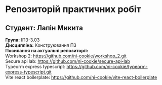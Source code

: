 # Репозиторій практичних робіт  

## Студент: Лапін Микита  

**Група:** ІПЗ-3.03  
**Дисципліна:** Конструювання ПЗ  
**Посилання на актуальні репозиторії:**  
Workshop 2: https://github.com/ni-cookie/workshop_2.git  
Secure api lab: https://github.com/ni-cookie/secure-api-lab  
Typeorm express typescript: https://github.com/ni-cookie/typeorm-express-typescript.git  
Vite react boilerplate: https://github.com/ni-cookie/vite-react-boilerplate  
